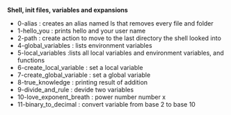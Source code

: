 **Shell, init files, variables and expansions**

* 0-alias : creates an alias named ls that removes every file and folder
* 1-hello_you : prints hello and your user name
* 2-path : create action to move to the last directory the shell looked into
* 4-global_variables : lists environment variables
* 5-local_variables :lists all local variables and environment variables, and functions
* 6-create_local_variable : set a local variable
* 7-create_global_variable : set a global variable
* 8-true_knowledge : printing result of addition
* 9-divide_and_rule : devide two variables
* 10-love_exponent_breath : power number number x
* 11-binary_to_decimal : convert variable from base 2 to base 10
